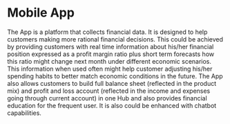# Mobile App
The App is a platform that collects financial data. It is designed to help customers making more rational financial decisions. This could be achieved by providing customers with real time information about his/her financial position expressed as a profit margin ratio plus short term forecasts how this ratio might change next month under different economic scenarios. This information when used often might help customer adjusting his/her spending habits to better match economic conditions in the future. The App also allows customers to build full balance sheet (reflected in the product mix) and profit and loss account (reflected in the income and expenses going through current account) in one Hub and also provides financial education for the frequent user. It is also could be enhanced with chatbot capabilities.
